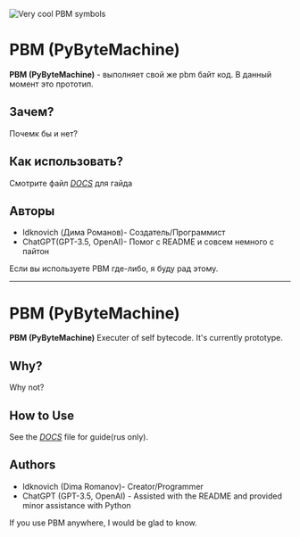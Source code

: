 


![Very cool PBM symbols](https://i.postimg.cc/bJ4CgPBk/38-20230912202930.png)
# PBM (PyByteMachine)

**PBM (PyByteMachine)** - выполняет свой же pbm байт код. В данный момент это прототип.

## Зачем?

Почемк бы и нет?

## Как использовать?

Смотрите файл [*DOCS*](DOCS.md) для гайда

## Авторы

- Idknovich (Дима Романов)- Создатель/Программист
- ChatGPT(GPT-3.5, OpenAI)- Помог с README и совсем немного с пайтон


Если вы используете PBM где-либо, я буду рад этому.

---

# PBM (PyByteMachine)

**PBM (PyByteMachine)** Executer of self bytecode. It's currently prototype.

## Why?

Why not?

## How to Use

See the [*DOCS*](DOCS.md) file for guide(rus only).

## Authors

- Idknovich (Dima Romanov)- Creator/Programmer
- ChatGPT (GPT-3.5, OpenAI) - Assisted with the README and provided minor assistance with Python


If you use PBM anywhere, I would be glad to know.

